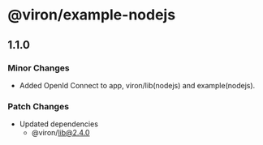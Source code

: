 # @viron/example-nodejs

## 1.1.0

### Minor Changes

- Added OpenId Connect to app, viron/lib(nodejs) and example(nodejs).

### Patch Changes

- Updated dependencies
  - @viron/lib@2.4.0
